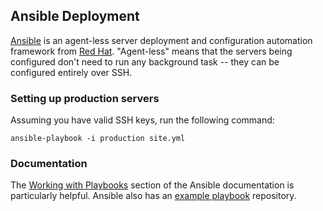 ## Ansible Deployment

[Ansible](https://www.ansible.com) is an agent-less server deployment and configuration automation framework from [Red Hat](https://www.redhat.com). "Agent-less" means that the servers being configured don't need to run any background task -- they can be configured entirely over SSH.

### Setting up production servers

Assuming you have valid SSH keys, run the following command:

```
ansible-playbook -i production site.yml
```

### Documentation

The [Working with Playbooks](https://docs.ansible.com/ansible/latest/user_guide/playbooks.html#working-with-playbooks) section of the Ansible documentation is particularly helpful. Ansible also has an [example playbook](https://github.com/ansible/ansible-examples) repository.
